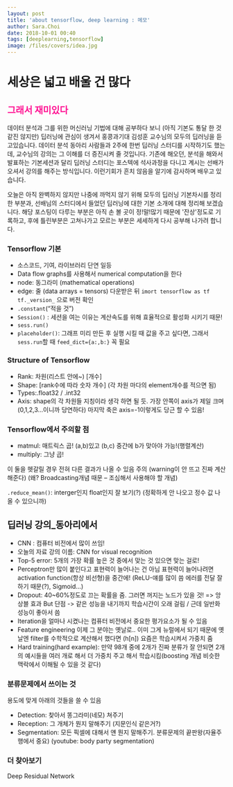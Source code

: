 ```yaml
---
layout: post
title: 'about tensorflow, deep learning : 메모'
author: Sara.Choi
date: 2018-10-01 00:40
tags: [deeplearning,tensorflow]
image: /files/covers/idea.jpg
---
```

# 세상은 넓고 배울 건 많다
## <span style="color:deeppink"> 그래서 재미있다 </span>
데이터 분석과 그를 위한 머신러닝 기법에 대해 공부하다 보니 (아직 기본도 통달 한 것 같진 않지만) 딥러닝에 관심이 생겨서 홍콩과기대 김성훈 교수님의 모두의 딥러닝을 듣고있습니다.
데이터 분석 동아리 사람들과 2주에 한번 딥러닝 스터디를 시작하기도 했는데, 교수님의 강의는 그 이해를 더 증진시켜 줄 것입니다.
기존에 해오던, 분석을 해와서 발표하는 기본세션과 달리 딥러닝 스터디는 포스텍에 석사과정을 다니고 계시는 선배가 오셔서 강의를 해주는 방식입니다. 이런기회가 흔치 않음을 알기에 감사하며 배우고 있습니다.

오늘은 아직 완벽하지 않지만 나중에 까먹지 않기 위해 모두의 딥러닝 기본차시를 정리한 부분과, 선배님의 스터디에서 들었던 딥러닝에 대한 기본 소개에 대해 정리해 보겠습니다.
해당 포스팅이 다루는 부분은 아직 손 볼 곳이 정!말!많기 때문에 '잔상'정도로 기록하고, 후에 틀린부분은 고쳐나가고 모르는 부분은 세세하게 다시 공부해 나가려 합니다.

### Tensorflow 기본
-	소스코드, 기여, 라이브러리 단연 일등
-	Data flow graphs를 사용해서 numerical computation을 한다
-	node: 동그라미 (mathematical operations)
-	edge: 줄 (data arrays = tensors)
다운받은 뒤
 `imort tensorflow as tf`
`tf._version_` 으로 버전 확인
-	`.constant`(“적을 것”)
-	`Session()` : 세션을 여는 이유는 계산속도를 위해 효율적으로 활성화 시키기 때문!
-	`sess.run()`
-	`placeholder()`: 그래프 미리 만든 후 실행 시킬 때 값을 주고 싶다면, 그래서 `sess.run`할 때 `feed_dict={a:,b:}` 꼭 필요

### Structure of Tensorflow
- Rank: 차원(리스트 안에~) [개수]
- Shape: [rank수에 따라 숫자 개수] (각 차원 마다의 element개수를 적으면 됨)
- Types:.float32  / .int32
- Axis: shape의 각 차원들 지칭이라 생각 하면 될 듯. 가장 안쪽이 axis가 제일 크며(0,1,2,3…이니까 당연하다) 마지막 축은 axis=-1이렇게도 당근 할 수 있음!

### Tensorflow에서 주의할 점
- matmul: 매트릭스 곱! (a,b)있고 (b,c) 중간에 b가 맞아야 가능!(행렬계산)
- multiply: 그냥 곱!

이 둘을 헷갈릴 경우 전혀 다른 결과가 나올 수 있음 주의 (warning이 안 뜨고 진짜 계산해준다)
(왜? Broadcasting개념 때문 – 조심해서 사용해야 할 개념)

`.reduce_mean()`: interger인지 float인지 잘 보기(?) (정확하게 안 나오고 정수 값 나올 수 있으니까)

## 딥러닝 강의_동아리에서
- CNN : 컴퓨터 비전에서 많이 쓰임!
- 오늘의 자료 강의 이름: CNN for visual recognition
- Top-5 error: 5개의 가장 확률 높은 것 중에서 맞는 것 있으면 맞는 걸로!
- Perceptron만 많이 붙인다고 표현력이 늘어나는 건 아님
표현력이 늘어나려면 activation function(항상 비선형)을 중간에! (ReLU-얘를 많이 씀 에러를 전달 잘하기 때문(?), Sigmoid…)
- Dropout: 40~60%정도로 끄는 확률을 줌. 그러면 꺼지는 노드가 있을 것! => 앙상블 효과
But 단점 -> 같은 성능을 내기까지 학습시간이 오래 걸림 / 근데 일반화 성능이 좋아서 씀
- Iteration을 얼마나 시켰나는 컴퓨터 비전에서 중요한 평가요소가 될 수 있음
- Feature engineering 이제 그 분야는 옛날로.. 이미 그게 뉴럴에서 되기 때문에 옛날엔 filter를 수학적으로 계산해서 했다면 (h[n]) 요즘은 학습시켜서 가중치 줌
- Hard training(hard example): 만약 98개 중에 2개가 진짜 분류가 잘 안되면 2개의 예시들을 여러 개로 해서 더 가중치 주고 해서 학습시킴(boosting 개념 비슷한 맥락에서 이해될 수 있을 것 같다)

### 분류문제에서 쓰이는 것
용도에 맞게 아래의 것들을 쓸 수 있음
- Detection: 찾아서 똥그라미(네모) 쳐주기
- Reception: 그 개체가 뭔지 말해주기 (지문인식 같은거?)
- Segmentation: 모든 픽셀에 대해서 얜 뭔지 말해주기. 분류문제의 끝판왕(자율주행에서 중요)
(youtube: body party segmentation)

### 더 찾아보기
Deep Residual Network
